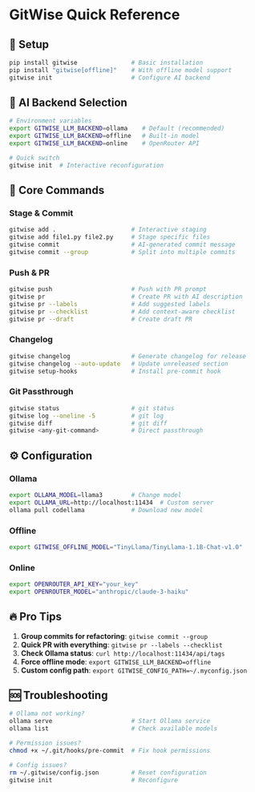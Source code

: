 # GitWise Quick Reference

## 🚀 Setup
```bash
pip install gitwise               # Basic installation
pip install "gitwise[offline]"    # With offline model support
gitwise init                      # Configure AI backend
```

## 🤖 AI Backend Selection
```bash
# Environment variables
export GITWISE_LLM_BACKEND=ollama    # Default (recommended)
export GITWISE_LLM_BACKEND=offline   # Built-in model
export GITWISE_LLM_BACKEND=online    # OpenRouter API

# Quick switch
gitwise init  # Interactive reconfiguration
```

## 📝 Core Commands

### Stage & Commit
```bash
gitwise add .                     # Interactive staging
gitwise add file1.py file2.py     # Stage specific files
gitwise commit                    # AI-generated commit message
gitwise commit --group            # Split into multiple commits
```

### Push & PR
```bash
gitwise push                      # Push with PR prompt
gitwise pr                        # Create PR with AI description
gitwise pr --labels               # Add suggested labels
gitwise pr --checklist            # Add context-aware checklist
gitwise pr --draft                # Create draft PR
```

### Changelog
```bash
gitwise changelog                 # Generate changelog for release
gitwise changelog --auto-update   # Update unreleased section
gitwise setup-hooks               # Install pre-commit hook
```

### Git Passthrough
```bash
gitwise status                    # git status
gitwise log --oneline -5          # git log
gitwise diff                      # git diff
gitwise <any-git-command>         # Direct passthrough
```

## ⚙️ Configuration

### Ollama
```bash
export OLLAMA_MODEL=llama3        # Change model
export OLLAMA_URL=http://localhost:11434  # Custom server
ollama pull codellama             # Download new model
```

### Offline
```bash
export GITWISE_OFFLINE_MODEL="TinyLlama/TinyLlama-1.1B-Chat-v1.0"
```

### Online
```bash
export OPENROUTER_API_KEY="your_key"
export OPENROUTER_MODEL="anthropic/claude-3-haiku"
```

## 🔥 Pro Tips

1. **Group commits for refactoring**: `gitwise commit --group`
2. **Quick PR with everything**: `gitwise pr --labels --checklist`
3. **Check Ollama status**: `curl http://localhost:11434/api/tags`
4. **Force offline mode**: `export GITWISE_LLM_BACKEND=offline`
5. **Custom config path**: `export GITWISE_CONFIG_PATH=~/.myconfig.json`

## 🆘 Troubleshooting

```bash
# Ollama not working?
ollama serve                      # Start Ollama service
ollama list                       # Check available models

# Permission issues?
chmod +x ~/.git/hooks/pre-commit  # Fix hook permissions

# Config issues?
rm ~/.gitwise/config.json         # Reset configuration
gitwise init                      # Reconfigure
``` 